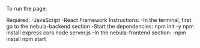 To run the page:

Required:
-JavaScript
-React Framework
Instructions:
-In the terminal, first go to the nebula-backend section
-Start the dependencies: npm init -y
npm install express cors
node server.js
-In the nebula-frontend section:
-npm install
npm start
